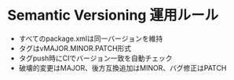 # Semantic Versioning 運用ルール

- すべてのpackage.xmlは同一バージョンを維持
- タグはvMAJOR.MINOR.PATCH形式
- タグpush時にCIでバージョン一致を自動チェック
- 破壊的変更はMAJOR、後方互換追加はMINOR、バグ修正はPATCH 